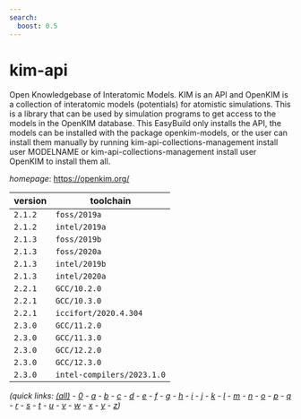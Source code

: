 ```yaml
---
search:
  boost: 0.5
---
```

# kim-api

Open Knowledgebase of Interatomic Models.  KIM is an API and OpenKIM is a collection of interatomic models (potentials) for atomistic simulations.  This is a library that can be used by simulation programs to get access to the models in the OpenKIM database.  This EasyBuild only installs the API, the models can be installed with the package openkim-models, or the user can install them manually by running     kim-api-collections-management install user MODELNAME or     kim-api-collections-management install user OpenKIM to install them all.

*homepage*: <https://openkim.org/>

version | toolchain
--------|----------
``2.1.2`` | ``foss/2019a``
``2.1.2`` | ``intel/2019a``
``2.1.3`` | ``foss/2019b``
``2.1.3`` | ``foss/2020a``
``2.1.3`` | ``intel/2019b``
``2.1.3`` | ``intel/2020a``
``2.2.1`` | ``GCC/10.2.0``
``2.2.1`` | ``GCC/10.3.0``
``2.2.1`` | ``iccifort/2020.4.304``
``2.3.0`` | ``GCC/11.2.0``
``2.3.0`` | ``GCC/11.3.0``
``2.3.0`` | ``GCC/12.2.0``
``2.3.0`` | ``GCC/12.3.0``
``2.3.0`` | ``intel-compilers/2023.1.0``


*(quick links: [(all)](../index.md) - [0](../0/index.md) - [a](../a/index.md) - [b](../b/index.md) - [c](../c/index.md) - [d](../d/index.md) - [e](../e/index.md) - [f](../f/index.md) - [g](../g/index.md) - [h](../h/index.md) - [i](../i/index.md) - [j](../j/index.md) - [k](../k/index.md) - [l](../l/index.md) - [m](../m/index.md) - [n](../n/index.md) - [o](../o/index.md) - [p](../p/index.md) - [q](../q/index.md) - [r](../r/index.md) - [s](../s/index.md) - [t](../t/index.md) - [u](../u/index.md) - [v](../v/index.md) - [w](../w/index.md) - [x](../x/index.md) - [y](../y/index.md) - [z](../z/index.md))*

